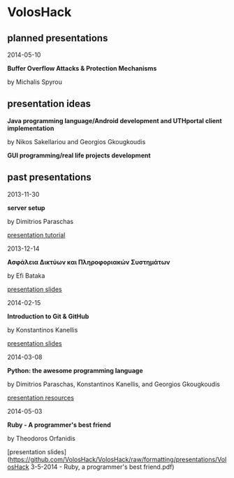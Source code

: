 VolosHack
=========

planned presentations
---

2014-05-10

**Buffer Overflow Attacks & Protection Mechanisms**

by Michalis Spyrou


presentation ideas
---

**Java programming language/Android development and UTHportal client implementation**

by Nikos Sakellariou and Georgios Gkougkoudis


**GUI programming/real life projects development**


past presentations
---

2013-11-30

**server setup**

by Dimitrios Paraschas

[presentation tutorial](http://voloshack.tk/?p=67)


2013-12-14

**Ασφάλεια Δικτύων και Πληροφοριακών Συστημάτων**

by Efi Bataka

[presentation slides](https://github.com/VolosHack/VolosHack/raw/formatting/presentations/%CE%B4%CE%B9%CE%BA%CF%84%CF%85%CF%89%CE%BD-%CE%BA%CE%B1%CE%B9-%CF%80%CE%BB%CE%B7%CF%81%CE%BF%CF%86%CE%BF%CF%81%CE%B9%CE%B1%CE%BA%CF%89%CE%BD-%CF%83%CF%85%CF%83%CF%84%CE%B7%CE%BC%CE%B1%CF%84%CF%89%CE%BD.pptx)


2014-02-15

**Introduction to Git & GitHub**

by Konstantinos Kanellis

[presentation slides](https://github.com/VolosHack/VolosHack/raw/formatting/presentations/git-final.pdf)


2014-03-08

**Python: the awesome programming language**

by Dimitrios Paraschas, Konstantinos Kanellis, and Georgios Gkougkoudis

[presentation resources](https://github.com/VolosHack/Python-presentation)


2014-05-03

**Ruby - A programmer's best friend**

by Theodoros Orfanidis

[presentation slides](https://github.com/VolosHack/VolosHack/raw/formatting/presentations/VolosHack 3-5-2014 - Ruby, a programmer's best friend.pdf)
